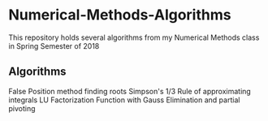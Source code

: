 # Numerical-Methods-Algorithms
This repository holds several algorithms from my Numerical Methods class in Spring Semester of 2018
## Algorithms
False Position method finding roots
Simpson's 1/3 Rule of approximating integrals
LU Factorization Function with Gauss Elimination and partial pivoting

